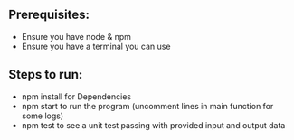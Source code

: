 ## Prerequisites:

- Ensure you have node & npm
- Ensure you have a terminal you can use

## Steps to run:

- npm install for Dependencies
- npm start to run the program (uncomment lines in main function for some logs)
- npm test to see a unit test passing with provided input and output data
